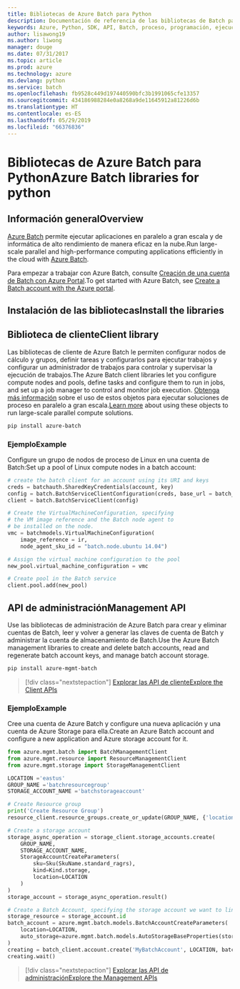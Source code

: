 ```yaml
---
title: Bibliotecas de Azure Batch para Python
description: Documentación de referencia de las bibliotecas de Batch para Python
keywords: Azure, Python, SDK, API, Batch, proceso, programación, ejecución larga
author: lisawong19
ms.author: liwong
manager: douge
ms.date: 07/31/2017
ms.topic: article
ms.prod: azure
ms.technology: azure
ms.devlang: python
ms.service: batch
ms.openlocfilehash: fb9528c449d197440590bfc3b1991065cfe13357
ms.sourcegitcommit: 434186988284e0a8268a9de11645912a81226d6b
ms.translationtype: HT
ms.contentlocale: es-ES
ms.lasthandoff: 05/29/2019
ms.locfileid: "66376836"
---
```

# <a name="azure-batch-libraries-for-python"></a><span data-ttu-id="8964a-104">Bibliotecas de Azure Batch para Python</span><span class="sxs-lookup"><span data-stu-id="8964a-104">Azure Batch libraries for python</span></span>

## <a name="overview"></a><span data-ttu-id="8964a-105">Información general</span><span class="sxs-lookup"><span data-stu-id="8964a-105">Overview</span></span>

<span data-ttu-id="8964a-106">[Azure Batch](/azure/batch/batch-technical-overview) permite ejecutar aplicaciones en paralelo a gran escala y de informática de alto rendimiento de manera eficaz en la nube.</span><span class="sxs-lookup"><span data-stu-id="8964a-106">Run large-scale parallel and high-performance computing applications efficiently in the cloud with [Azure Batch](/azure/batch/batch-technical-overview).</span></span>

<span data-ttu-id="8964a-107">Para empezar a trabajar con Azure Batch, consulte [Creación de una cuenta de Batch con Azure Portal](/azure/batch/batch-account-create-portal).</span><span class="sxs-lookup"><span data-stu-id="8964a-107">To get started with Azure Batch, see [Create a Batch account with the Azure portal](/azure/batch/batch-account-create-portal).</span></span>

## <a name="install-the-libraries"></a><span data-ttu-id="8964a-108">Instalación de las bibliotecas</span><span class="sxs-lookup"><span data-stu-id="8964a-108">Install the libraries</span></span>

## <a name="client-library"></a><span data-ttu-id="8964a-109">Biblioteca de cliente</span><span class="sxs-lookup"><span data-stu-id="8964a-109">Client library</span></span>
<span data-ttu-id="8964a-110">Las bibliotecas de cliente de Azure Batch le permiten configurar nodos de cálculo y grupos, definir tareas y configurarlos para ejecutar trabajos y configurar un administrador de trabajos para controlar y supervisar la ejecución de trabajos.</span><span class="sxs-lookup"><span data-stu-id="8964a-110">The Azure Batch client libraries let you configure compute nodes and pools, define tasks and configure them to run in jobs, and set up a job manager to control and monitor job execution.</span></span> <span data-ttu-id="8964a-111">[Obtenga más información](/azure/batch/batch-api-basics) sobre el uso de estos objetos para ejecutar soluciones de proceso en paralelo a gran escala.</span><span class="sxs-lookup"><span data-stu-id="8964a-111">[Learn more](/azure/batch/batch-api-basics) about using these objects to run large-scale parallel compute solutions.</span></span>

```bash
pip install azure-batch
```
### <a name="example"></a><span data-ttu-id="8964a-112">Ejemplo</span><span class="sxs-lookup"><span data-stu-id="8964a-112">Example</span></span>

<span data-ttu-id="8964a-113">Configure un grupo de nodos de proceso de Linux en una cuenta de Batch:</span><span class="sxs-lookup"><span data-stu-id="8964a-113">Set up a pool of Linux compute nodes in a batch account:</span></span>

```python
# create the batch client for an account using its URI and keys
creds = batchauth.SharedKeyCredentials(account, key)
config = batch.BatchServiceClientConfiguration(creds, base_url = batch_url)
client = batch.BatchServiceClient(config)

# Create the VirtualMachineConfiguration, specifying
# the VM image reference and the Batch node agent to
# be installed on the node.
vmc = batchmodels.VirtualMachineConfiguration(
    image_reference = ir,
    node_agent_sku_id = "batch.node.ubuntu 14.04")

# Assign the virtual machine configuration to the pool
new_pool.virtual_machine_configuration = vmc

# Create pool in the Batch service
client.pool.add(new_pool)
```

## <a name="management-api"></a><span data-ttu-id="8964a-114">API de administración</span><span class="sxs-lookup"><span data-stu-id="8964a-114">Management API</span></span>
<span data-ttu-id="8964a-115">Use las bibliotecas de administración de Azure Batch para crear y eliminar cuentas de Batch, leer y volver a generar las claves de cuenta de Batch y administrar la cuenta de almacenamiento de Batch.</span><span class="sxs-lookup"><span data-stu-id="8964a-115">Use the Azure Batch management libraries to create and delete batch accounts, read and regenerate batch account keys, and manage batch account storage.</span></span>

```bash
pip install azure-mgmt-batch
```
> [!div class="nextstepaction"]
> [<span data-ttu-id="8964a-116">Explorar las API de cliente</span><span class="sxs-lookup"><span data-stu-id="8964a-116">Explore the Client APIs</span></span>](/python/api/overview/azure/batch/client)

### <a name="example"></a><span data-ttu-id="8964a-117">Ejemplo</span><span class="sxs-lookup"><span data-stu-id="8964a-117">Example</span></span>
<span data-ttu-id="8964a-118">Cree una cuenta de Azure Batch y configure una nueva aplicación y una cuenta de Azure Storage para ella.</span><span class="sxs-lookup"><span data-stu-id="8964a-118">Create an Azure Batch account and configure a new application and Azure storage account for it.</span></span>

```python
from azure.mgmt.batch import BatchManagementClient
from azure.mgmt.resource import ResourceManagementClient
from azure.mgmt.storage import StorageManagementClient

LOCATION ='eastus'
GROUP_NAME ='batchresourcegroup'
STORAGE_ACCOUNT_NAME ='batchstorageaccount'

# Create Resource group
print('Create Resource Group')
resource_client.resource_groups.create_or_update(GROUP_NAME, {'location': LOCATION})

# Create a storage account
storage_async_operation = storage_client.storage_accounts.create(
    GROUP_NAME,
    STORAGE_ACCOUNT_NAME,
    StorageAccountCreateParameters(
        sku=Sku(SkuName.standard_ragrs),
        kind=Kind.storage,
        location=LOCATION
    )
)
storage_account = storage_async_operation.result()

# Create a Batch Account, specifying the storage account we want to link
storage_resource = storage_account.id
batch_account = azure.mgmt.batch.models.BatchAccountCreateParameters(
    location=LOCATION,
    auto_storage=azure.mgmt.batch.models.AutoStorageBaseProperties(storage_resource)
)
creating = batch_client.account.create('MyBatchAccount', LOCATION, batch_account)
creating.wait()
```

> [!div class="nextstepaction"]
> [<span data-ttu-id="8964a-119">Explorar las API de administración</span><span class="sxs-lookup"><span data-stu-id="8964a-119">Explore the Management APIs</span></span>](/python/api/overview/azure/batch/management)
